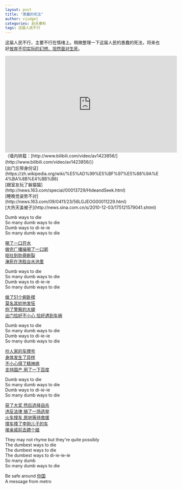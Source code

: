 ```yaml
---
layout: post
title: "愚蠢的死法"
author: vjudge1
categories: 赵氏春秋
tags: 这届人民不行
---
```


这届人民不行，主要不行在情绪上。稍微整理一下这届人民的愚蠢的死法，将来也好[放弃不切实际的幻想，坦然面对生死](http://opinion.people.com.cn/n1/2016/0506/c1003-28329021.html)。




<iframe width="560" height="315" src="https://www.youtube.com/embed/IJNR2EpS0jw" frameborder="0" allowfullscreen></iframe>（墙内转载：[http://www.bilibili.com/video/av1423856/](http://www.bilibili.com/video/av1423856/)）

<br>
[出门忘带身份证](https://zh.wikipedia.org/wiki/%E5%AD%99%E5%BF%97%E5%88%9A%E4%BA%8B%E4%BB%B6)<br>
[跟室友玩了躲猫猫](http://news.163.com/special/00013729/HideandSeek.html)<br>
[睡晚觉姿势不对](http://news.163.com/09/0411/23/56LGJEOG00011229.html)<br>
[大热天盖被子](http://news.sina.com.cn/s/2010-12-03/175121579041.shtml)

Dumb ways to die<br>
So many dumb ways to die<br>
Dumb ways to di-ie-ie<br>
So many dumb ways to die

[喝了一口开水](http://news.163.com/10/0227/04/60GIG1NI000146BB.html)<br>
[做完广播操喝了一口粥](http://news.sohu.com/20100902/n274648581.shtml)<br>
[呕吐到肋骨断裂](http://news.sina.com.cn/o/2012-05-23/055924462026.shtml)<br>
[淹死在洗脸台水池里](http://news.qq.com/a/20100410/000164.htm)

Dumb ways to die<br>
So many dumb ways to die<br>
Dumb ways to di-ie-ie<br>
So many dumb ways to die

[做了51个俯卧撑](http://news.sina.com.cn/s/2012-03-01/131124041535.shtml)<br>
[莫名其妙地发狂](http://www.bjnews.com.cn/opinion/2010/12/17/91687.html)<br>
[抱了警察的大腿](https://zh.wikipedia.org/wiki/2014%E5%B9%B4%E5%A4%AA%E5%8E%9F%E8%AD%A6%E5%AF%9F%E6%9A%B4%E5%8A%9B%E6%89%A7%E6%B3%95%E4%BA%8B%E4%BB%B6)<br>
[出门恰好不小心 恰好遇到车祸](https://zh.wikipedia.org/wiki/%E9%92%B1%E4%BA%91%E4%BC%9A%E4%BA%8B%E4%BB%B6)

Dumb ways to die<br>
So many dumb ways to die<br>
Dumb ways to di-ie-ie<br>
So many dumb ways to die

[抄人家的车牌号](https://zh.wikipedia.org/wiki/%E8%8D%AF%E5%AE%B6%E9%91%AB%E6%A1%88)<br>
[身体发生了异样](http://news.sohu.com/20150527/n413854691.shtml)<br>
[不小心得了精神病](http://zqb.cyol.com/html/2011-05/18/nw.D110000zgqnb_20110518_4-03.htm)<br>
[支持国产 用了一下百度](https://zh.wikipedia.org/wiki/魏则西事件)

Dumb ways to die<br>
So many dumb ways to die<br>
Dumb ways to di-ie-ie<br>
So many dumb ways to die

[获了大奖 然后选择自杀](https://zh.wikipedia.org/wiki/%E6%9D%8E%E6%97%BA%E9%99%BD%E4%BA%8B%E4%BB%B6)<br>
[违反法律 搞了一场选举](https://zh.wikipedia.org/wiki/%E7%83%8F%E5%9D%8E%E4%BA%8B%E4%BB%B6)<br>
[火车撞车 原地等待救援](https://zh.wikipedia.org/wiki/2011%E5%B9%B4%E7%94%AC%E5%8F%B0%E6%B8%A9%E9%93%81%E8%B7%AF%E5%88%97%E8%BD%A6%E8%BF%BD%E5%B0%BE%E4%BA%8B%E6%95%85#.E8.BD.A6.E4.BD.93.E5.A4.84.E7.90.86)<br>
[撞车撞了李刚儿子的车](https://zh.wikipedia.org/wiki/%E6%B2%B3%E5%8C%97%E5%A4%A7%E5%AD%A6%E2%80%9C10%C2%B716%E2%80%9D%E4%BA%A4%E9%80%9A%E8%82%87%E4%BA%8B%E6%A1%88)<br>
[接亲戚前去嫖个娼](http://view.news.qq.com/original/intouchtoday/n3523.html)

They may not rhyme but they're quite possibly<br>
The dumbest ways to die<br>
The dumbest ways to die<br>
The dumbest ways to di-ie-ie-ie<br>
So many dumb<br>
So many dumb ways to die

Be safe around [你国](https://zh.wikipedia.org/wiki/%E4%BD%A0%E5%9C%8B)<br>
A message from metro
